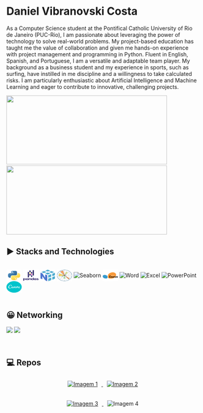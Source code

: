 # **Daniel Vibranovski Costa**

As a Computer Science student at the Pontifical Catholic University of Rio de Janeiro (PUC-Rio), I am passionate about leveraging the power of technology to solve real-world problems. My project-based education has taught me the value of collaboration and given me hands-on experience with project management and programming in Python. Fluent in English, Spanish, and Portuguese, I am a versatile and adaptable team player. My background as a business student and my experience in sports, such as surfing, have instilled in me discipline and a willingness to take calculated risks. I am particularly enthusiastic about Artificial Intelligence and Machine Learning and eager to contribute to innovative, challenging projects.

<div>
  <a href="https://github.com/Vibranovski">
    <img height="180em" width="420em" src="https://github-readme-stats.vercel.app/api?username=Vibranovski&show_icons=true&theme=dracula&include_all_commits=true&count_private=true" />
    <img height="180em" width="420em" src="https://github-readme-stats.vercel.app/api/top-langs/?username=Vibranovski&layout=compact&langs_count=16&theme=dracula" />
  </a>
</div>

## ▶️ Stacks and Technologies

<div style="display: inline_block"><br>
  <img align="center" alt="Python" height="30" width="40" src="https://raw.githubusercontent.com/devicons/devicon/master/icons/python/python-original.svg">
  <img align="center" alt="Pandas" height="30" width="40" src="https://raw.githubusercontent.com/devicons/devicon/master/icons/pandas/pandas-original-wordmark.svg">
  <img align="center" alt="Numpy" height="30" width="40" src="https://raw.githubusercontent.com/devicons/devicon/master/icons/numpy/numpy-original.svg">
  <img align="center" alt="Matplotlib" height="30" width="40" src="https://raw.githubusercontent.com/devicons/devicon/master/icons/matplotlib/matplotlib-original.svg">
  <img align="center" alt="Seaborn" height="30" width="40" src="https://raw.githubusercontent.com/mwaskom/seaborn/master/doc/_static/logo-wide-lightbg.svg">
  <img align="center" alt="Scikit-learn" height="30" width="40" src="https://raw.githubusercontent.com/devicons/devicon/master/icons/scikitlearn/scikitlearn-original.svg">
  <img align="center" alt="Word" height="30" width="40" src="https://upload.wikimedia.org/wikipedia/commons/thumb/f/fd/Microsoft_Office_Word_%282019%E2%80%93present%29.svg/826px-Microsoft_Office_Word_%282019%E2%80%93present%29.svg.png">
  <img align="center" alt="Excel" height="30" width="40" src="https://upload.wikimedia.org/wikipedia/commons/thumb/7/73/Microsoft_Excel_2013-2019_logo.svg/2170px-Microsoft_Excel_2013-2019_logo.svg.png">
  <img align="center" alt="PowerPoint" height="30" width="40" src="https://logodownload.org/wp-content/uploads/2020/04/microsoft-powerpoint-logo.png">
  <img align="center" alt="Canva" height="30" width="40" src="https://raw.githubusercontent.com/devicons/devicon/master/icons/canva/canva-original.svg">

</div>

<br>

## 😀 Networking

<div> 

  <a href = "mailto:daniel.vc7@gmail.com"><img src="https://img.shields.io/badge/-Gmail-%23333?style=for-the-badge&logo=gmail&logoColor=white" target="_blank"></a>
  <a href="https://www.linkedin.com/in/daniel-vcosta/" target="_blank"><img src="https://img.shields.io/badge/-LinkedIn-%230077B5?style=for-the-badge&logo=linkedin&logoColor=white" target="_blank"></a> 
  
</div>

<br>

## 💻 Repos

<p align="center">
  <a href="#">  
  <img src="https://res.cloudinary.com/dujx0hv4e/image/upload/v1753366341/project1_gof5ys.png" alt="Imagem 1" width="350" style="margin:10px" />
  </a>
  <a href="#">
  <img src="https://res.cloudinary.com/dujx0hv4e/image/upload/v1753366341/project2_fmtrp4.png" alt="Imagem 2" width="350" style="margin:10px" />
  </a>
</p>
<p align="center">
  <a href="#">  
  <img src="https://res.cloudinary.com/dujx0hv4e/image/upload/v1753366341/project3_qz2dly.png" alt="Imagem 3" width="350" style="margin:10px" />
  </a>
  <a src="#">  
  <img src="https://res.cloudinary.com/dujx0hv4e/image/upload/v1753366341/project4_sbmkac.png" alt="Imagem 4" width="350" style="margin:10px" />
  </a>
</p>
